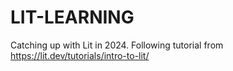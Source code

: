 # LIT-LEARNING

Catching up with Lit in 2024. Following tutorial from https://lit.dev/tutorials/intro-to-lit/